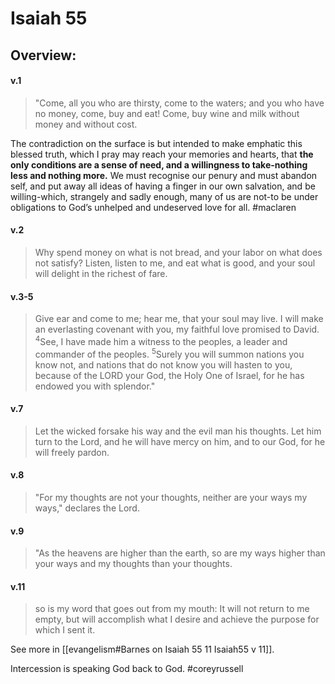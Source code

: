 # Isaiah 55

## Overview:



#### v.1
>"Come, all you who are thirsty, come to the waters; and you who have no money, come, buy and eat! Come, buy wine and milk without money and without cost.

The contradiction on the surface is but intended to make emphatic this blessed truth, which I pray may reach your memories and hearts, that **the only conditions are a sense of need, and a willingness to take-nothing less and nothing more.** We must recognise our penury and must abandon self, and put away all ideas of having a finger in our own salvation, and be willing-which, strangely and sadly enough, many of us are not-to be under obligations to God’s unhelped and undeserved love for all.
#maclaren 

#### v.2
>Why spend money on what is not bread, and your labor on what does not satisfy? Listen, listen to me, and eat what is good, and your soul will delight in the richest of fare.

#### v.3-5
>Give ear and come to me; hear me, that your soul may live. I will make an everlasting covenant with you, my faithful love promised to David. <sup>4</sup>See, I have made him a witness to the peoples, a leader and commander of the peoples. <sup>5</sup>Surely you will summon nations you know not, and nations that do not know you will hasten to you, because of the LORD your God, the Holy One of Israel, for he has endowed you with splendor."

#### v.7
>Let the wicked forsake his way and the evil man his thoughts. Let him turn to the Lord, and he will have mercy on him, and to our God, for he will freely pardon.

#### v.8
>"For my thoughts are not your thoughts, neither are your ways my ways," declares the Lord.

#### v.9
>"As the heavens are higher than the earth, so are my ways higher than your ways and my thoughts than your thoughts.

#### v.11
>so is my word that goes out from my mouth: It will not return to me empty, but will accomplish what I desire and achieve the purpose for which I sent it.

See more in [[evangelism#Barnes on Isaiah 55 11 Isaiah55 v 11]].

Intercession is speaking God back to God.
#coreyrussell 

